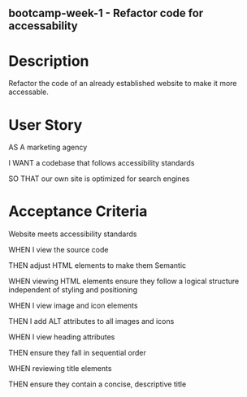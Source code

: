 ## bootcamp-week-1 - Refactor code for accessability

# Description
Refactor the code of an already established website to make it more accessable.


# User Story

AS A marketing agency

I WANT a codebase that follows accessibility standards

SO THAT our own site is optimized for search engines


# Acceptance Criteria

Website meets accessibility standards

WHEN I view the source code

THEN adjust HTML elements to make them Semantic

WHEN viewing HTML elements ensure they follow a logical structure independent of styling and positioning

WHEN I view image and icon elements

THEN I add ALT attributes to all images and icons

WHEN I view heading attributes

THEN ensure they fall in sequential order

WHEN reviewing title elements

THEN ensure they contain a concise, descriptive title
